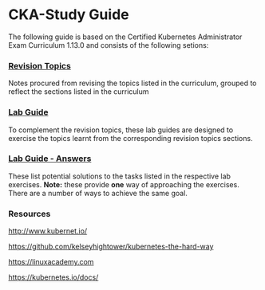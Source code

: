 # CKA-Study Guide
The following guide is based on the Certified Kubernetes Administrator Exam Curriculum 1.13.0 and consists of the following setions:

### [Revision Topics](https://github.com/David-VTUK/CKA-StudyGuide/tree/master/RevisionTopics)

Notes procured from revising the topics listed in the curriculum, grouped to reflect the sections listed in the curriculum

### [Lab Guide](https://github.com/David-VTUK/CKA-StudyGuide/tree/master/LabGuide)

To complement the revision topics, these lab guides are designed to exercise the topics learnt from the corresponding revision topics sections.

### [Lab Guide - Answers](https://github.com/David-VTUK/CKA-StudyGuide/tree/master/LabGuideAnswers)

These list potential solutions to the tasks listed in the respective lab exercises. **Note:** these provide **one** way of approaching the exercises. There are a number of ways to achieve the same goal. 

### Resources

http://www.kubernet.io/

https://github.com/kelseyhightower/kubernetes-the-hard-way

https://linuxacademy.com

https://kubernetes.io/docs/
